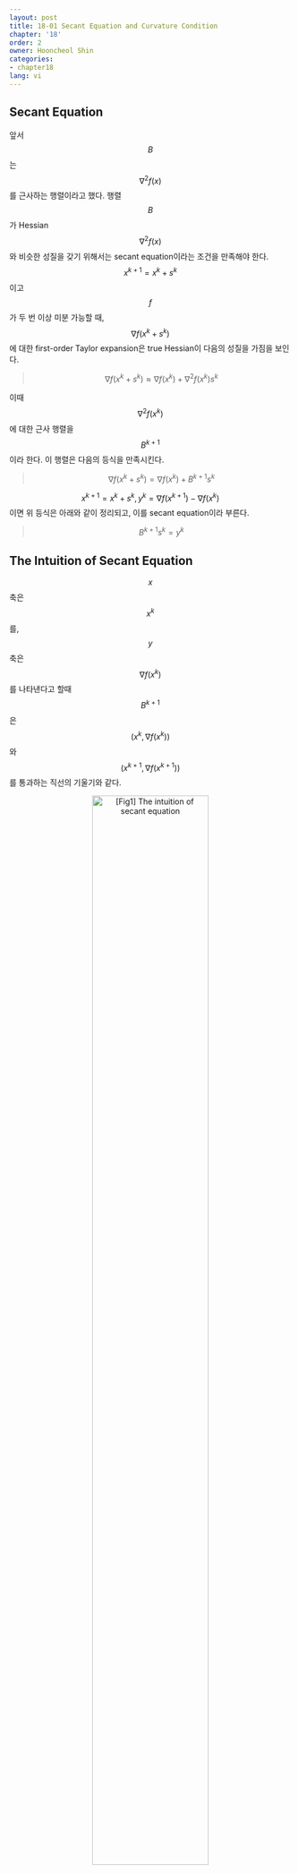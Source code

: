 ```yaml
---
layout: post
title: 18-01 Secant Equation and Curvature Condition
chapter: '18'
order: 2
owner: Hooncheol Shin
categories:
- chapter18
lang: vi
---
```


## Secant Equation
앞서 $$B$$는 $$\nabla^2 f(x)$$를 근사하는 행렬이라고 했다. 행렬 $$B$$가 Hessian $$\nabla^2 f(x)$$와 비슷한 성질을 갖기 위해서는 secant equation이라는 조건을 만족해야 한다. $$x^{k+1} = x^k + s^k$$이고 $$f$$가 두 번 이상 미분 가능할 때, $$\nabla f(x^k + s^k)$$에 대한 first-order Taylor expansion은 true Hessian이 다음의 성질을 가짐을 보인다.

>$$\nabla f(x^k + s^k)  \approx \nabla f(x^k) + \nabla^2 f(x^k) s^k$$

이때 $$\nabla^2 f(x^k)$$에 대한 근사 행렬을 $$B^{k+1}$$이라 한다. 이 행렬은 다음의 등식을 만족시킨다.

>$$\nabla f(x^k + s^k)  = \nabla f(x^k) + B^{k+1} s^k$$

$$x^{k+1} = x^k + s^k, y^k = \nabla f(x^{k + 1})  - \nabla f(x^k)$$이면 위 등식은 아래와 같이 정리되고, 이를 secant equation이라 부른다.

>$$
>B^{k+1} s^k = y^k
>$$

## The Intuition of Secant Equation

$$x$$축은 $$x^k$$를, $$y$$축은 $$\nabla f(x^k)$$를 나타낸다고 할때 $$B^{k+1}$$은 $$(x^k, \nabla f(x^k))$$와 $$(x^{k+1}, \nabla f(x^{k+1}))$$를 통과하는 직선의 기울기와 같다. 

<figure class="image" style="align: center;">
<p align="center">
  <img src="{{ site.baseurl }}/img/chapter_img/chapter18/intuition_of_secant_eq.png" alt="[Fig1] The intuition of secant equation" width="70%">
  <figcaption style="text-align: center;">[Fig1] The intuition of secant equation</figcaption>
</p>
</figure>

## Conditions to Determine $$B^+$$
행렬 $$B$$를 기반으로 계산된 $$B^+$$는 다음의 3가지 조건을 만족해야한다.

1. $$B^+$$ is symmetric: Hessian에 대한 추정이기 때문이다.
2. $$B^+$$  close to $$B$$: 유일한 $$B^+$$를 결정하기 위한 조건. $$B$$가 이미 유용한 정보를 가지고 있으므로 secant equation을 만족하는 $$B^+$$ 중에서 $$B$$와 최대한 가까운 행렬을 고른다.
3. $$B$$ is positive definite $$\Rightarrow B^+$$ is positive definite: Global optimum을 보장하기 위해서 문제의 convexity를 유지한다. (참고: [Analyzing the hessian](https://web.stanford.edu/group/sisl/k12/optimization/MO-unit4-pdfs/4.10applicationsofhessians.pdf))

## Curvature Condition
$$B^+$$가 positive definite이면서 $$B^+ s = y$$라는 것은 다음의 사실을 암시한다.
>$$s^T y = s^T B^+ s > 0.$$

(참고: [positive definite in WikiPedia](https://en.wikipedia.org/wiki/Positive-definite_matrix))

여기서 $$s^T y > 0$$을 curvature condition이라 부른다. Curvature condition을 만족하면, secant equation $$B^+ s = y$$은 항상 solution($$B^+$$)을 갖는다.
